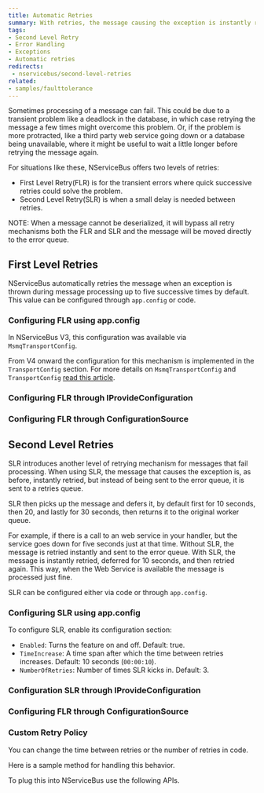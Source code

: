 ```yaml
---
title: Automatic Retries
summary: With retries, the message causing the exception is instantly retried configured number of times before forwarding to the error queue.
tags:
- Second Level Retry 
- Error Handling
- Exceptions
- Automatic retries
redirects:
 - nservicebus/second-level-retries
related:
- samples/faulttolerance
---
```


Sometimes processing of a message can fail. This could be due to a transient problem like a deadlock in the database, in which case retrying the message a few times might overcome this problem. Or, if the problem is more protracted, like a third party web service going down or a database being unavailable, where it might be useful to wait a little longer before retrying the message again. 

For situations like these, NServiceBus offers two levels of retries: 

- First Level Retry(FLR) is for the transient errors where quick successive retries could solve the problem.
- Second Level Retry(SLR) is when a small delay is needed between retries. 

NOTE: When a message cannot be deserialized, it will bypass all retry mechanisms both the FLR and SLR and the message will be moved directly to the error queue.


## First Level Retries

NServiceBus automatically retries the message when an exception is thrown during message processing up to five successive times by default. This value can be configured through `app.config` or code.


### Configuring FLR using app.config

In NServiceBus V3, this configuration was available via `MsmqTransportConfig`.

From V4 onward the configuration for this mechanism is implemented in the `TransportConfig` section. For more details on `MsmqTransportConfig` and `TransportConfig` [read this article](/nservicebus/msmq/transportconfig.md).

<!-- import configureFlrViaXml -->


### Configuring FLR through IProvideConfiguration

<!-- import FlrProvideConfiguration -->


### Configuring FLR through ConfigurationSource

<!-- import FLRConfigurationSource -->

<!-- import FLRConfigurationSourceUsage -->


## Second Level Retries

SLR introduces another level of retrying mechanism for messages that fail processing. When using SLR, the message that causes the exception is, as before, instantly retried, but instead of being sent to the error queue, it is sent to a retries queue.

SLR then picks up the message and defers it, by default first for 10 seconds, then 20, and lastly for 30 seconds, then returns it to the original worker queue.

For example, if there is a call to an web service in your handler, but the service goes down for five seconds just at that time. Without SLR, the message is retried instantly and sent to the error queue. With SLR, the message is instantly retried, deferred for 10 seconds, and then retried again. This way, when the Web Service is available the message is processed just fine.

SLR can be configured either via code or through `app.config`.


### Configuring SLR using app.config

To configure SLR, enable its configuration section:

<!-- import SecondLevelRetiesAppConfig -->

 *  `Enabled`: Turns the feature on and off. Default: true.
 *  `TimeIncrease`: A time span after which the time between retries increases. Default: 10 seconds (`00:00:10`).
 *  `NumberOfRetries`: Number of times SLR kicks in. Default: 3.


### Configuration SLR through IProvideConfiguration

<!-- import SlrProvideConfiguration -->


### Configuring FLR through ConfigurationSource

<!-- import SlrConfigurationSource -->

<!-- import SLRConfigurationSourceUsage -->


### Custom Retry Policy

You can change the time between retries or the number of retries in code.

Here is a sample method for handling this behavior.

<!-- import SecondLevelRetriesCustomPolicyHandler -->

To plug this into NServiceBus use the following APIs.

<!-- import SecondLevelRetriesCustomPolicy -->